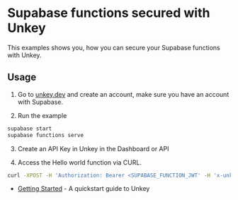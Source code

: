 # Supabase functions secured with Unkey

This examples shows you, how you can secure your Supabase functions with Unkey.

## Usage

1. Go to [unkey.dev](https://unkey.dev/app) and create an account, make sure you have an account with Supabase.

2. Run the example
```bash
supabase start
supabase functions serve
```
3. Create an API Key in Unkey in the Dashboard or API

4. Access the Hello world function via CURL.

```bash
curl -XPOST -H 'Authorization: Bearer <SUPABASE_FUNCTION_JWT' -H 'x-unkey-api-key: <API_KEY_FROM_UNKEY' -H "Content-type: application/json" 'http://localhost:54321/functions/v1/hello-world'
```

- [Getting Started](https://unkey.dev/docs/quickstart) - A quickstart guide to Unkey